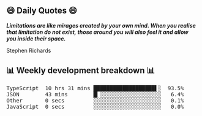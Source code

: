 ## 😄 Daily Quotes 😄

_**Limitations are like mirages created by your own mind. When you realise that limitation do not exist, those around you will also feel it and allow you inside their space.**_

Stephen Richards



## 📊 Weekly development breakdown 📊

<pre>TypeScript  10 hrs 31 mins ███████████████████▌░  93.5%
JSON        43 mins        █▎░░░░░░░░░░░░░░░░░░░   6.4%
Other       0 secs         ░░░░░░░░░░░░░░░░░░░░░   0.1%
JavaScript  0 secs         ░░░░░░░░░░░░░░░░░░░░░   0.0%</pre>